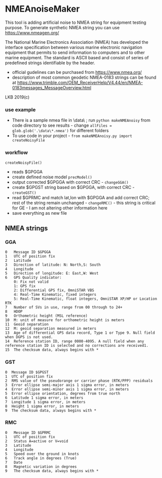 # NMEAnoiseMaker


This tool is adding artificial noise to NMEA string for equipment testing purpose.
To generate synthetic NMEA string you can use <https://www.nmeagen.org/>



The National Marine Electronics Association (NMEA) has developed the interface specification between various marine electronic navigation equipment that permits to send information to computers and to other marine equipment. The standard is ASCII based and consist of series of predefined strings identifiable by the header.

* official gudelines can be purchased from <https://www.nmea.org/>
* description of most common geodetic NMEA-0183 strings can be found at <https://www.trimble.com/OEM_ReceiverHelp/V4.44/en/NMEA-0183messages_MessageOverview.html>

LKB 2019(c)

### use example

* There is a sample nmea file in \data\ ; run `python makeNMEAnoisy` from code directory to see results
		- change `allFiles = glob.glob('.\data\*.nmea')` for different folders
* To use code in your project - `from makeNMEAnoisy.py import createNoisyFile`


### workflow

`createNoisyFile()` 

* reads $GPGGA
* create defined noise model `precModel()`
* output corrected $GPGGA with correct CRC - `changeGGA()`
* create $GPGST string based on $GPGGA, with correct CRC - `createGST()`
* read $GPRMC and match lat,lon with $GPGGA and add correct CRC; rest of the string remain unchanged - `changeRMC()`
		- this string is critical for GE
		- I am not altering other information here
* save everything as new file


## NMEA strings 

### GGA

```
0	Message ID $GPGGA
1	UTC of position fix
2	Latitude
3	Direction of latitude: N: North,S: South
4	Longitude
5	Direction of longitude: E: East,W: West
6	GPS Quality indicator:
	0: Fix not valid
	1: GPS fix
	2: Differential GPS fix, OmniSTAR VBS
	4: Real-Time Kinematic, fixed integers
	5: Real-Time Kinematic, float integers, OmniSTAR XP/HP or Location RTK
7	Number of SVs in use, range from 00 through to 24+
8	HDOP
9	Orthometric height (MSL reference)
10	M: unit of measure for orthometric height is meters
11	Geoid separation
12	M: geoid separation measured in meters
13	Age of differential GPS data record, Type 1 or Type 9. Null field when DGPS is not used.
14	Reference station ID, range 0000-4095. A null field when any reference station ID is selected and no corrections are received1.
15	The checksum data, always begins with *
```

### GST

```
0  Message ID $GPGST
1  UTC of position fix
2  RMS value of the pseudorange or carrier phase (RTK/PPP) residuals
3  Error ellipse semi-major axis 1 sigma error, in meters
4  Error ellipse semi-minor axis 1 sigma error, in meters
5  Error ellipse orientation, degrees from true north
6  Latitude 1 sigma error, in meters
7  Longitude 1 sigma error, in meters
8  Height 1 sigma error, in meters
9  The checksum data, always begins with *
```

### RMC

```
0	Message ID $GPRMC
1	UTC of position fix
2	Status A=active or V=void
3	Latitude
4	Longitude
5	Speed over the ground in knots
6	Track angle in degrees (True)
7	Date
8	Magnetic variation in degrees
9	The checksum data, always begins with *
```
